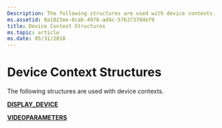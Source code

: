 ```yaml
---
Description: The following structures are used with device contexts.
ms.assetid: 0a1023ee-0cab-4978-ad4c-57637379def9
title: Device Context Structures
ms.topic: article
ms.date: 05/31/2018
---
```


# Device Context Structures

The following structures are used with device contexts.

[**DISPLAY\_DEVICE**](/windows/desktop/api/Wingdi/ns-wingdi-display_devicea)

[**VIDEOPARAMETERS**](https://msdn.microsoft.com/library/Dd145196(v=VS.85).aspx)

 

 



